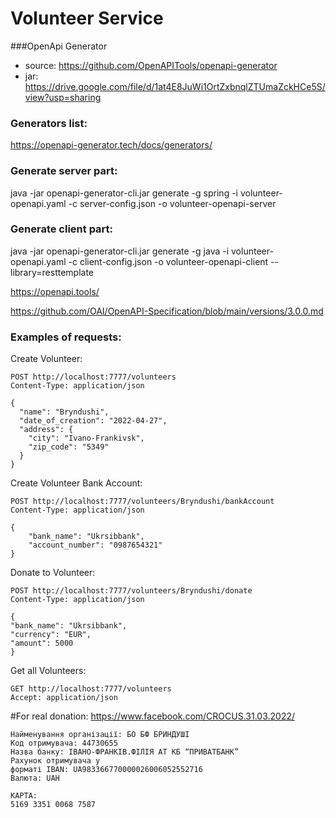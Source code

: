 # Volunteer Service

###OpenApi Generator

- source: https://github.com/OpenAPITools/openapi-generator
- jar: https://drive.google.com/file/d/1at4E8JuWi1OrtZxbnqlZTUmaZckHCe5S/view?usp=sharing

### Generators list:

https://openapi-generator.tech/docs/generators/

### Generate server part:

java -jar openapi-generator-cli.jar generate -g spring -i volunteer-openapi.yaml -c server-config.json -o volunteer-openapi-server

### Generate client part:

java -jar openapi-generator-cli.jar generate -g java -i volunteer-openapi.yaml -c client-config.json -o volunteer-openapi-client --library=resttemplate

https://openapi.tools/

https://github.com/OAI/OpenAPI-Specification/blob/main/versions/3.0.0.md

### Examples of requests:

Create Volunteer:

```
POST http://localhost:7777/volunteers
Content-Type: application/json

{
  "name": "Bryndushi",
  "date_of_creation": "2022-04-27",
  "address": {
    "city": "Ivano-Frankivsk",
    "zip_code": "5349"
  }
}
```

Create Volunteer Bank Account:

```
POST http://localhost:7777/volunteers/Bryndushi/bankAccount
Content-Type: application/json

{
    "bank_name": "Ukrsibbank",
    "account_number": "0987654321"
}
```

Donate to Volunteer:

```
POST http://localhost:7777/volunteers/Bryndushi/donate
Content-Type: application/json

{
"bank_name": "Ukrsibbank",
"currency": "EUR",
"amount": 5000
}
```

Get all Volunteers:

```
GET http://localhost:7777/volunteers
Accept: application/json
```

#For real donation:
https://www.facebook.com/CROCUS.31.03.2022/
```
Найменування організації: БО БФ БРИНДУШІ
Код отримувача: 44730655
Назва банку: ІВАНО-ФРАНКІВ.ФІЛІЯ АТ КБ “ПРИВАТБАНК”
Рахунок отримувача у
форматі IBAN: UA983366770000026006052552716
Валюта: UAH

КАРТА:
5169 3351 0068 7587
```